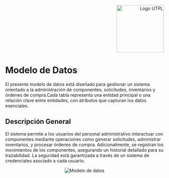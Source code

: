 <p align="right">
  <img src="https://i.postimg.cc/13qQdqZs/utpllogo.png" alt="Logo UTPL" width="150"/>
</p>

# Modelo de Datos

El presente modelo de datos está diseñado para gestionar un sistema orientado a la administración de componentes, solicitudes, inventarios y órdenes de compra.Cada tabla representa una entidad principal o una relación clave entre entidades, con atributos que capturan los datos esenciales.

## Descripción General

El sistema permite a los usuarios del personal administrativo interactuar con componentes mediante operaciones como generar solicitudes, administrar inventarios, y procesar órdenes de compra. Adicionalmente, se registran los movimientos de los componentes, asegurando un historial detallado para su trazabilidad. La seguridad está garantizada a través de un sistema de credenciales asociado a cada usuario.

<p align="center">
  <img src="https://i.postimg.cc/WzqVPFJG/Inventario-de-Bodega-Modelo-de-Datos-drawio.png" alt="Modelo de datos"/>
</p>

